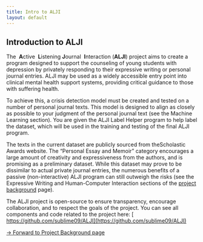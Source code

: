 ```yaml
---
title: Intro to ALJI
layout: default
---
```


<!-- [<- Back to contribute page](./contribute) -->

## Introduction to ALJI

The ​ **A**ctive ​ **L**​istening ​ **J**​ournal ​ **I**​nteraction (​ **ALJI**​) project aims to create a program designed to support the counseling of young students with depression by privately responding to their expressive writing or personal journal entries. ALJI may be used as a widely accessible entry point into clinical mental health support systems, providing critical guidance to those with suffering health.

To achieve this, a crisis detection model must be created and tested on a number of personal journal texts. This model is designed to align as closely as possible to your judgment of the personal journal text (see the ​Machine Learning​ section). You are given the ALJI Label Helper program to help label the dataset, which will be used in the training and testing of the final ALJI program.

The texts in the current dataset are publicly sourced from the ​Scholastic Awards website​. The “Personal Essay and Memoir” category encourages a large amount of creativity and expressiveness from the authors, and is promising as a preliminary dataset. While this dataset may prove to be dissimilar to actual private journal entries, the numerous benefits of a passive (non-interactive) ALJI program can still outweigh the risks (see the ​Expressive Writing​ and ​Human-Computer Interaction sections of the [project background](./background) page).

The ALJI project is open-source to ensure transparency, encourage collaboration, and to respect the goals of the project. You can see all components and code related to the project here: [​https://github.com/sublime09/ALJI](​https://github.com/sublime09/ALJI)

<!-- [<- Back to contribute page](./contribute) -->

[-> Forward to Project Background page](./background)

